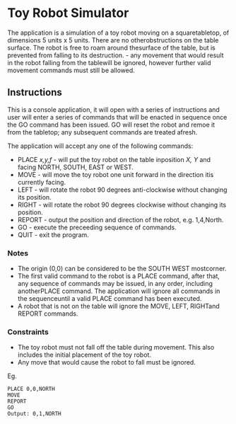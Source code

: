 # Toy Robot Simulator

The​ ​application​ ​is​ ​a​ ​simulation​ ​of​ ​a​ ​toy​ ​robot​ ​moving​ ​on​ ​a​ ​square​ ​tabletop,​ ​of dimensions​ ​5​ ​units​ ​x​ ​5​ ​units. There​ ​are​ ​no​ ​other​ ​obstructions​ ​on​ ​the​ ​table​ ​surface. The​ ​robot​ ​is​ ​free​ ​to​ ​roam​ ​around​ ​the​ ​surface​ ​of​ ​the​ ​table,​ ​but​ is ​prevented​ ​from falling​ ​to its​ ​destruction. - any​ ​movement​ ​that​ ​would​ ​result​ ​in​ ​the​ ​robot​ ​falling​ ​from​ ​the table​ ​will be ignored,​ ​however​ ​further​ ​valid​ ​movement​ ​commands​ ​must​ ​still​ ​be allowed.


## Instructions

This is a console application, it will open with a series of instructions and user will enter a series of commands that will be enacted in sequence once the GO command has been issued. GO will reset the robot and remoe it from the tabletop; any subsequent commands are treated afresh.

The​ ​application​ ​will accept ​any​ ​one​ ​of​ ​the​ ​following​ ​commands:

- PLACE​ _​x,y,f_ - ​will​ ​put​ ​the​ ​toy​ ​robot​ ​on​ ​the​ ​table​ ​in​ ​position​ _​X, Y_  ​and​ ​facing​ ​NORTH,​ ​SOUTH, EAST​ ​or​ ​WEST.
- MOVE - ​will​ ​move​ ​the​ ​toy​ ​robot​ ​one​ ​unit​ ​forward​ ​in​ ​the​ ​direction​ ​it​ ​is​ ​currently​ ​facing.
- LEFT - will​ ​rotate​ ​the​ ​robot​ ​90​ ​degrees​ ​anti-clockwise ​without changing its position.
- RIGHT - will​ ​rotate​ ​the​ ​robot​ ​90​ ​degrees​ ​clockwise ​without changing its position.
- REPORT - output the position and direction of the robot, e.g. 1,4,North.
- GO - execute the preceeding sequence of commands.
- QUIT - exit the program.

### Notes

- The​ ​origin​ ​(0,0)​ ​can​ ​be​ ​considered​ ​to​ ​be​ ​the​ ​SOUTH​ ​WEST​ ​most​ ​corner.
- The​ ​first​ ​valid​ ​command​ ​to​ ​the​ ​robot​ ​is​ ​a​ ​PLACE​ ​command,​ ​after​ that,​ ​any​ ​sequence of​ ​commands​ ​may​ ​be​ ​issued,​ ​in​ ​any​ ​order,​ ​including​ ​another​ ​PLACE​ ​command.​ ​The application​ will ignore ​all​ ​commands​ ​in​ ​the​ ​sequence​ ​until​ ​a​ ​valid​ ​PLACE command​ ​has​ ​been​ ​executed.
- A​ ​robot​ ​that​ ​is​ ​not​ ​on​ ​the​ ​table​ will ​ignore​ ​the​ ​MOVE,​ ​LEFT,​ RIGHT​ ​and​ ​REPORT commands.

### Constraints

- The​ ​toy​ ​robot​ ​must​ ​not​ ​fall​ ​off​ ​the​ ​table​ ​during​ ​movement.​ ​This​ ​also​ ​includes​ ​the​ ​initial placement​ ​of​ ​the​ ​toy​ ​robot.
- Any​ ​move​ ​that​ ​would​ ​cause​ ​the​ ​robot​ ​to​ ​fall​ ​must​ ​be​ ​ignored.

Eg.

~~~
PLACE​ ​0,0,NORTH
MOVE
REPORT
GO
Output:​ ​0,1,NORTH
~~~